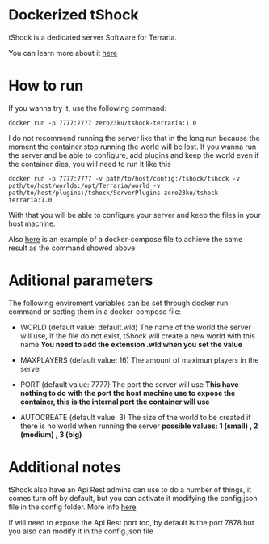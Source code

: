# Dockerized tShock
tShock is a dedicated server Software for Terraria.

You can learn more about it [here](https://tshock.readme.io/docs)

# How to run

If you wanna try it, use the following command:
```
docker run -p 7777:7777 zero23ku/tshock-terraria:1.0
```
I do not recommend running the server like that in the long run because the moment the container stop running the world will be lost.
If you wanna run the server and be able to configure, add plugins and keep the world even if the container dies, you will need to run it like this

```
docker run -p 7777:7777 -v path/to/host/config:/tshock/tshock -v path/to/host/worlds:/opt/Terraria/world -v path/to/host/plugins:/tshock/ServerPlugins zero23ku/tshock-terraria:1.0
```

With that you will be able to configure your server and keep the files in your host machine.

Also [here](https://github.com/Zero23ku/dockerizer-terraria-server/blob/master/docker-compose.yml) is an example of a docker-compose file to achieve the same result as the command showed above

# Aditional parameters

The following enviroment variables can be set through docker run command or setting them in a docker-compose file:

* WORLD (default value: default.wld) The name of the world the server will use, if the file do not exist, tShock will create a new world with this name **You need to add the extension .wld when you set the value**

* MAXPLAYERS (default value: 16) The amount of maximun players in the server

* PORT (default value: 7777) The port the server will use **This have nothing to do with the port the host machine use to expose the container, this is the internal port the container will use**

* AUTOCREATE (default value: 3) The size of the world to be created if there is no world when running the server **possible values: 1 (small) , 2 (medium) , 3 (big)**

# Additional notes

tShock also have an Api Rest admins can use to do a number of things, it comes turn off by default, but you can activate it modifying the config.json file in the config folder. More info [here](https://tshock.readme.io/reference)

If will need to expose the Api Rest port too, by default is the port 7878 but you also can modify it in the config.json file
